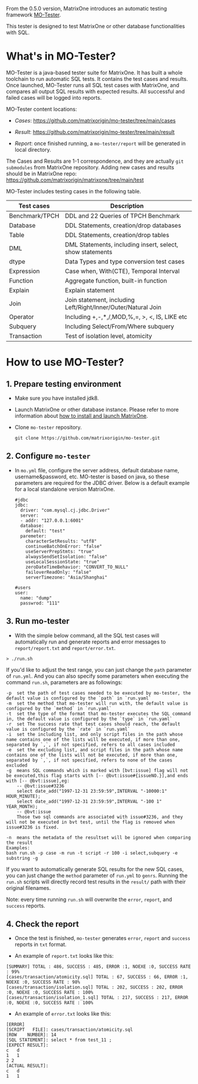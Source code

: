 From the 0.5.0 version, MatrixOne introduces an automatic testing framework [MO-Tester](https://github.com/matrixorigin/mo-tester).

This tester is designed to test MatrixOne or other database functionalities with SQL.

# What's in MO-Tester?

MO-Tester is a java-based tester suite for MatrixOne. It has built a whole toolchain to run automatic SQL tests. It contains the test cases and results. Once launched, MO-Tester runs all SQL test cases with MatrixOne, and compares all output SQL results with expected results. All successful and failed cases will be logged into reports.

MO-Tester content locations:

* *Cases*: <https://github.com/matrixorigin/mo-tester/tree/main/cases>

* *Result*: <https://github.com/matrixorigin/mo-tester/tree/main/result>

* *Report*: once finished running, a `mo-tester/report` will be generated in local directory.

The Cases and Results are 1-1 correspondence, and they are actually `git submodules` from MatrixOne repository. Adding new cases and results should be in MatrixOne repo: <https://github.com/matrixorigin/matrixone/tree/main/test>

MO-Tester includes testing cases in the following table.

| Test cases     | Description                                                  |
| -------------- | ------------------------------------------------------------ |
| Benchmark/TPCH | DDL and 22 Queries of TPCH Benchmark                         |
| Database       | DDL Statements, creation/drop databases                      |
| Table          | DDL Statements, creation/drop tables                         |
| DML            | DML Statements, including insert, select, show statements    |
| dtype          | Data Types and type conversion test cases                    |
| Expression     | Case when, With(CTE), Temporal Interval                      |
| Function       | Aggregate function, built-in function                        |
| Explain        | Explain statement                                            |
| Join           | Join statement, including Left/Right/Inner/Outer/Natural Join |
| Operator       | Including +,-,*,/,MOD,%,=, >, <, IS, LIKE etc                |
| Subquery       | Including Select/From/Where subquery                         |
| Transaction    | Test of isolation level, atomicity                           |

# How to use MO-Tester?

## 1. Prepare testing environment

* Make sure you have installed jdk8.

* Launch MatrixOne or other database instance. Please refer to more information about [how to install and launch MatrixOne](https://docs.matrixorigin.io/0.5.0/MatrixOne/Get-Started/install-standalone-matrixone/).

* Clone `mo-tester` repository.

  ```
  git clone https://github.com/matrixorigin/mo-tester.git
  ```

## 2. Configure `mo-tester`

* In `mo.yml` file, configure the server address, default database name, username&password, etc. MO-tester is based on java, so these parameters are required for the JDBC driver. Below is a default example for a local standalone version MatrixOne.

  ```
  #jdbc
  jdbc:
    driver: "com.mysql.cj.jdbc.Driver"
    server:
    - addr: "127.0.0.1:6001"
    database:
      default: "test"
    paremeter:
      characterSetResults: "utf8"
      continueBatchOnError: "false"
      useServerPrepStmts: "true"
      alwaysSendSetIsolation: "false"
      useLocalSessionState: "true"
      zeroDateTimeBehavior: "CONVERT_TO_NULL"
      failoverReadOnly: "false"
      serverTimezone: "Asia/Shanghai"

  #users
  user:
    name: "dump"
    passwrod: "111"
  ```

## 3. Run mo-tester

* With the simple below command, all the SQL test cases will automatically run and generate reports and error messages to `report/report.txt` and `report/error.txt`.

```
> ./run.sh
```

If you'd like to adjust the test range, you can just change the `path` parameter of `run.yml`. And you can also specify some 			parameters when executing the command `run.sh`, parameters are as followings:

```
-p  set the path of test cases needed to be executed by mo-tester, the default value is configured by the `path` in `run.yaml`
-m  set the method that mo-tester will run with, the default value is configured by the `method` in `run.yaml`
-t  set the type of the format that mo-tester executes the SQL command in, the default value is configured by the `type` in `run.yaml`
-r  set The success rate that test cases should reach, the default value is configured by the `rate` in `run.yaml`
-i  set the including list, and only script files in the path whose name contains one of the lists will be executed, if more than one, separated by `,`, if not specified, refers to all cases included
-e  set the excluding list, and script files in the path whose name contains one of the lists will not be executed, if more than one, separated by `,`, if not specified, refers to none of the cases excluded
-g  means SQL commands which is marked with [bvt:issue] flag will not be executed,this flag starts with [-- @bvt:issue#{issueNO.}],and ends with [-- @bvt:issue],eg:
    -- @bvt:issue#3236
    select date_add("1997-12-31 23:59:59",INTERVAL "-10000:1" HOUR_MINUTE);
    select date_add("1997-12-31 23:59:59",INTERVAL "-100 1" YEAR_MONTH);
    -- @bvt:issue
    Those two sql commands are associated with issue#3236, and they will not be executed in bvt test, until the flag is removed when issue#3236 is fixed.

-n  means the metadata of the resultset will be ignored when comparing the result
Examples:
bash run.sh -p case -m run -t script -r 100 -i select,subquery -e substring -g
```

If you want to automatically generate SQL results for the new SQL cases, you can just change the `method` parameter of `run.yml` to `genrs`. Running the `run.sh` scripts will directly record test results in the `result/` path with their original filenames.

Note: every time running `run.sh` will overwrite the `error`, `report`, and `success` reports.

## 4. Check the report

* Once the test is finished, `mo-tester` generates `error`, `report` and `success` reports in `txt` format.

* An example of `report.txt`  looks like this:

```[SUMMARY] TOTAL : 486, SUCCESS : 486, ERROR :0, NOEXE :0, SUCCESS RATE : 100%
[SUMMARY] TOTAL : 486, SUCCESS : 485, ERROR :1, NOEXE :0, SUCCESS RATE : 99%
[cases/transaction/atomicity.sql] TOTAL : 67, SUCCESS : 66, ERROR :1, NOEXE :0, SUCCESS RATE : 98%
[cases/transaction/isolation.sql] TOTAL : 202, SUCCESS : 202, ERROR :0, NOEXE :0, SUCCESS RATE : 100%
[cases/transaction/isolation_1.sql] TOTAL : 217, SUCCESS : 217, ERROR :0, NOEXE :0, SUCCESS RATE : 100%
```

* An example of `error.txt` looks like this:

```
[ERROR]
[SCRIPT   FILE]: cases/transaction/atomicity.sql
[ROW    NUMBER]: 14
[SQL STATEMENT]: select * from test_11 ;
[EXPECT RESULT]:
c	d
1	1
2 2
[ACTUAL RESULT]:
c	d
1	1
```
